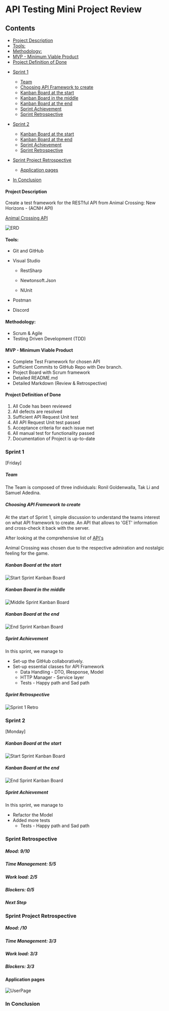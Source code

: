 # **API Testing Mini Project Review** 

## Contents

  * [Project Description](#project-description)
  * [Tools:](#tools-)
  * [Methodology:](#methodology-)
  * [MVP - Minimum Viable Product](#mvp---minimum-viable-product)
  * [Project Definition of Done](#project-definition-of-done)
- [Sprint 1](#sprint-1)
    + [Team](#team)
    + [Choosing API Framework to create](#choosing-api-framework-to-create)
    + [Kanban Board at the start](#kanban-board-at-the-start)
    + [Kanban Board in the middle](#kanban-board-in-the-middle)
    + [Kanban Board at the end](#kanban-board-at-the-end)
    + [Sprint Achievement](#sprint-achievement)
    + [Sprint Retrospective](#sprint-retrospective)
- [Sprint 2](#sprint-2)
    + [Kanban Board at the start](#kanban-board-at-the-start-1)
    + [Kanban Board at the end](#kanban-board-at-the-end-1)
    + [Sprint Achievement](#sprint-achievement-1)
    
    * [Sprint Retrospective](#sprint-retrospective-1)
- [Sprint Project Retrospective](#sprint-project-retrospective)
  * [Application pages](#application-pages)
- [In Conclusion](#in-conclusion)

#### Project Description

Create a test framework for the RESTful API from Animal Crossing: New Horizons -  (ACNH API)

 [Animal Crossing API](http://acnhapi.com/doc)

![ERD](Images/Images.jpg)

#### Tools:

- Git and GitHub

- Visual Studio

  - RestSharp

  - Newtonsoft.Json
  - NUnit

- Postman

- Discord

#### Methodology:

* Scrum & Agile
* Testing Driven Development (TDD)

#### MVP - Minimum Viable Product

- Complete Test Framework for chosen API
- Sufficient Commits to GitHub Repo with Dev branch.
- Project Board with Scrum framework
- Detailed README.md
- Detailed Markdown (Review & Retrospective)

#### Project Definition of Done

1. All Code has been reviewed
2. All defects are resolved
3. Sufficient API Request Unit test
4. All API Request Unit test passed
5. Acceptance criteria for each issue met
6. All manual test for functionality passed
7. Documentation of Project is up-to-date

### Sprint 1

[Friday]

##### Team

The Team is composed of three individuals: Ronil Goldenwalla, Tak Li and Samuel Adedina.

##### Choosing API Framework to create

At the start of Sprint 1, simple discussion to understand the teams interest on what API framework to create. An API that allows to 'GET' information and cross-check it back with the server.

After looking at the comprehensive list of [API's](https://github.com/public-apis/public-apis)

Animal Crossing was chosen due to the respective admiration and nostalgic feeling for the game.

##### Kanban Board at the start

![Start Sprint Kanban Board](Images/Sprint1_Start.JPG)

##### Kanban Board in the middle

![Middle Sprint Kanban Board](Images/Sprint1_Midle.JPG)

##### Kanban Board at the end

![End Sprint Kanban Board](Images/Sprint1_End.JPG)

##### Sprint Achievement

In this sprint, we manage to 

- Set-up the GitHub collaboratively.
- Set-up essential classes for API Framework
  * Data Handling - DTO, IResponse, Model
  * HTTP Manager - Service layer
  * Tests - Happy path and Sad path

##### Sprint Retrospective

![Sprint 1 Retro](Images/RetroSprint1.png)



### Sprint 2

[Monday]

##### Kanban Board at the start

![Start Sprint Kanban Board](Images/Sprint2_Start.JPG)

##### Kanban Board at the end

![End Sprint Kanban Board](Images/Sprint2_End.JPG)

##### Sprint Achievement

In this sprint, we manage to 

- Refactor the Model
- Added more tests
  * Tests - Happy path and Sad path

### Sprint Retrospective

##### Mood: 9/10



##### Time Management: 5/5



#####  Work load: 2/5



##### Blockers: 0/5



##### Next Step



### Sprint Project Retrospective

##### Mood: /10



##### Time Management: 3/3



#####  Work load: 3/3



##### Blockers: 3/3





#### Application pages



![UserPage](h)



### In Conclusion








